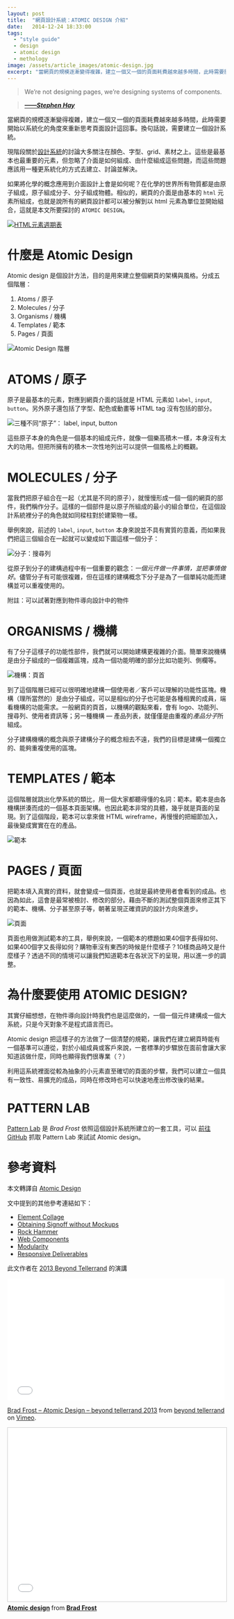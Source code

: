 ```yaml
---
layout: post
title:  "網頁設計系統：ATOMIC DESIGN 介紹"
date:   2014-12-24 18:33:00
tags: 
  - "style guide"
  - design
  - atomic design
  - methology
image: /assets/article_images/atomic-design.jpg
excerpt: "當網頁的規模逐漸變得複雜，建立一個又一個的頁面耗費越來越多時間，此時需要開始以系統化的角度來重新思考頁面設計這回事。Atomic design 是個設計方法，目的就是用來解決這樣子的問題。"
---
```


> We’re not designing pages, we’re designing systems of components.

> [***——Stephen Hay***](http://bradfrost.com/blog/mobile/bdconf-stephen-hay-presents-responsive-design-workflow/)

當網頁的規模逐漸變得複雜，建立一個又一個的頁面耗費越來越多時間，此時需要開始以系統化的角度來重新思考頁面設計這回事。換句話說，需要建立一個設計系統。

現階段關於[設計系統](http://24ways.org/2012/design-systems/)的討論大多關注在顏色、字型、grid、素材之上。這些是最基本也最重要的元素，但忽略了介面是如何組成、由什麼組成這些問題，而這些問題應該用一種更系統化的方式去建立、討論並解決。

如果將化學的概念應用到介面設計上會是如何呢？在化學的世界所有物質都是由原子組成，原子組成分子、分子組成物體。相似的，網頁的介面是由基本的 `html` 元素所組成，也就是說所有的網頁設計都可以被分解到以 html 元素為單位並開始組合，這就是本文所要探討的 `ATOMIC DESIGN`。

[![HTML元素週期表](http://bradfrost.com/wp-content/uploads/2012/11/Screen-Shot-2012-11-13-at-5.15.05-PM.png)](http://madebymike.com.au/html5-periodic-table/)

# 什麼是 Atomic Design

Atomic design 是個設計方法，目的是用來建立整個網頁的架構與風格。分成五個階層：

1. Atoms / 原子
2. Molecules / 分子
3. Organisms / 機構
4. Templates / 範本
5. Pages / 頁面

![Atomic Design 階層](/assets/article_images/atomic-design/atomic-design.png)


# ATOMS / 原子

原子是最基本的元素，對應到網頁介面的話就是 HTML 元素如 `label`, `input`, `button`。另外原子還包括了字型、配色或動畫等 HTML tag 沒有包括的部分。

![三種不同“原子”： label, input, button](/assets/article_images/atomic-design/atoms.jpg)

這些原子本身的角色是一個基本的組成元件，就像一個樂高積木一樣，本身沒有太大的功用。但把所擁有的積木一次性地列出可以提供一個風格上的概觀。


# MOLECULES / 分子

當我們把原子組合在一起（尤其是不同的原子），就慢慢形成一個一個的網頁的部件，我們稱作分子。這樣的一個部件是以原子所組成的最小的組合單位，在這個設計系統裡分子的角色就如同樑柱對於建築物一樣。

舉例來說，前述的 `label`, `input`, `button` 本身來說並不具有實質的意義，而如果我們把這三個組合在一起就可以變成如下圖這樣一個分子：

![分子：搜尋列](/assets/article_images/atomic-design/molecule.jpg)

從原子到分子的建構過程中有一個重要的觀念：*一個元件做一件事情，並把事情做好*。儘管分子有可能很複雜，但在這樣的建構概念下分子是為了一個單純功能而建構並可以重複使用的。

附註：可以試著對應到物件導向設計中的物件


# ORGANISMS / 機構

有了分子這樣子的功能性部件，我們就可以開始建構更複雜的介面。簡單來說機構是由分子組成的一個複雜區塊，成為一個功能明確的部分比如功能列、側欄等。

![機構：頁首](/assets/article_images/atomic-design/organism2.jpg)

到了這個階層已經可以很明確地建構一個使用者／客戶可以理解的功能性區塊。機構（理所當然的）是由分子組成，可以是相似的分子也可能是各種相異的成員，端看機構的功能需求。一般網頁的頁首，以機構的觀點來看，會有 logo、功能列、搜尋列、使用者資訊等；另一種機構 — 產品列表，就僅僅是由重複的*產品分子*所組成。

分子建構機構的概念與原子建構分子的概念相去不遠，我們的目標是建構一個獨立的、能夠重複使用的區塊。


# TEMPLATES / 範本

這個階層就跳出化學系統的類比，用一個大家都聽得懂的名詞：範本。範本是由各機構拼湊而成的一個基本頁面架構。也因此範本非常的具體，幾乎就是頁面的呈現。到了這個階段，範本可以拿來做 HTML wireframe，再慢慢的把細節加入，最後變成實實在在的產品。

![範本](/assets/article_images/atomic-design/template1.jpg)


# PAGES / 頁面

把範本填入真實的資料，就會變成一個頁面，也就是最終使用者會看到的成品。也因為如此，這會是最常被檢討、修改的部分。藉由不斷的測試整個頁面來修正其下的範本、機構、分子甚至原子等，朝著呈現正確資訊的設計方向來進步。

![頁面](/assets/article_images/atomic-design/page1.jpg)

頁面也用做測試範本的工具，舉例來說，一個範本的標題如果40個字長得如何、如果400個字又長得如何？購物車沒有東西的時候是什麼樣子？10樣商品時又是什麼樣子？透過不同的情境可以讓我們知道範本在各狀況下的呈現，用以進一步的調整。


# 為什麼要使用 ATOMIC DESIGN?

其實仔細想想，在物件導向設計時我們也是這麼做的，一個一個元件建構成一個大系統，只是今天對象不是程式語言而已。

Atomic design 把這樣子的方法做了一個清楚的規範，讓我們在建立網頁時能有一個基準可以遵從，對於小組成員或客戶來說，一套標準的步驟放在面前會讓大家知道該做什麼，同時也顯得我們很專業（？）

利用這系統裡面從較為抽象的小元素直至確切的頁面的步驟，我們可以建立一個具有一致性、易擴充的成品，同時在修改時也可以快速地產出修改後的結果。


# PATTERN LAB

[Pattern Lab](http://demo.patternlab.io/) 是 *Brad Frost* 依照這個設計系統所建立的一套工具，可以 [前往 GitHub](https://github.com/bradfrost/patternlab) 抓取 Pattern Lab 來試試 Atomic design。



# 參考資料

本文轉譯自 [Atomic Design](http://bradfrost.com/blog/post/atomic-web-design/)

文中提到的其他參考連結如下：

 - [Element Collage](http://danielmall.com/articles/rif-element-collages/) 
 - [Obtaining Signoff without Mockups](http://alistapart.com/article/responsive-comping-obtaining-signoff-with-mockups) 
 - [Rock Hammer](http://stuffandnonsense.co.uk/blog/about/rock-hammer-a-curated-responsive-project-library) 
 - [Web Components](https://www.youtube.com/watch?v=fqULJBBEVQE) 
 - [Modularity](http://www.w3.org/DesignIssuesPrinciples.html#Modular) 
 - [Responsive Deliverables](http://daverupert.com/2013/04/responsive-deliverables/) 

此文作者在 [2013 Beyond Tellerrand](http://2013.beyondtellerrand.com/) 的演講

<iframe src="//player.vimeo.com/video/67476280?title=0&amp;byline=0&amp;portrait=0&amp;color=9a151b" width="500" height="281" frameborder="0" webkitallowfullscreen mozallowfullscreen allowfullscreen></iframe> <p><a href="http://vimeo.com/67476280">Brad Frost – Atomic Design – beyond tellerrand 2013</a> from <a href="http://vimeo.com/beyondtellerrand">beyond tellerrand</a> on <a href="https://vimeo.com">Vimeo</a>.</p>

<iframe src="//www.slideshare.net/slideshow/embed_code/22077743" width="700" height="400" frameborder="0" marginwidth="0" marginheight="0" scrolling="no" style="border:1px solid #CCC; border-width:1px; margin-bottom:5px; max-width: 100%;" allowfullscreen> </iframe> <div style="margin-bottom:5px"> <strong> <a href="//www.slideshare.net/bradfrostweb/atomic-design" title="Atomic design" target="_blank">Atomic design</a> </strong> from <strong><a href="//www.slideshare.net/bradfrostweb" target="_blank">Brad Frost</a></strong> </div>














